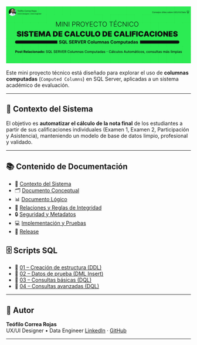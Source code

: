 ![Portada del Proyecto](docs/img/title_sistema_calculo.png)

Este mini proyecto técnico está diseñado para explorar el uso de **columnas computadas** (`Computed Columns`) en SQL Server, aplicadas a un sistema académico de evaluación.

---

## 📌 Contexto del Sistema
El objetivo es **automatizar el cálculo de la nota final** de los estudiantes a partir de sus calificaciones individuales (Examen 1, Examen 2, Participación y Asistencia), manteniendo un modelo de base de datos limpio, profesional y validado.

---

## 📚 Contenido de Documentación

- 📌 [Contexto del Sistema](docs/contexto_sistema.md)
- 🗂 [Documento Conceptual](docs/documento_conceptual.md)
- 📊 [Documento Lógico](docs/documento_logico.md)
- 🔗 [Relaciones y Reglas de Integridad](docs/relaciones_tablas.md)
- 🔒 [Seguridad y Metadatos](docs/seguridad_metadatos.md)
- 💻 [Implementación y Pruebas](docs/implementacion_pruebas.md)
- 🚀 [Release](docs/release.md)


## 🗄 Scripts SQL

- 📄 [01 – Creación de estructura (DDL)](sql/01_ddl_creacion_estructura.sql)
- 📄 [02 – Datos de prueba (DML Insert)](sql/02_dml_datos_prueba.sql)
- 📄 [03 – Consultas básicas (DQL)](sql/03_dql_consultas_basicas.sql)
- 📄 [04 – Consultas avanzadas (DQL)](sql/04_dql_consultas_avanzadas.sql)

---

## 👤 Autor

**Teófilo Correa Rojas**  
UX/UI Designer • Data Engineer
[LinkedIn](https://www.linkedin.com/in/teófilo-correa-rojas/) · [GitHub](https://github.com/teofilocorrea)

---
